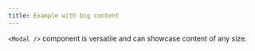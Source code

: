 ```yaml
---
title: Example with big content
---
```


`<Modal />` component is versatile and can showcase content of any size.
